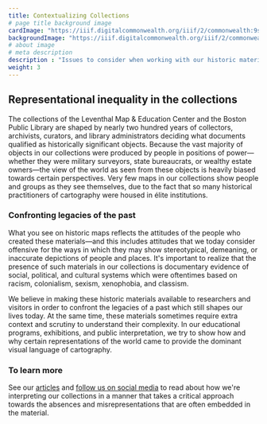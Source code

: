 ```yaml
---
title: Contextualizing Collections
# page title background image
cardImage: "https://iiif.digitalcommonwealth.org/iiif/2/commonwealth:9s161f06b/539,1204,1434,681/,1200/0/default.jpg"
backgroundImage: "https://iiif.digitalcommonwealth.org/iiif/2/commonwealth:9s161f06b/539,1204,1434,681/,1200/0/default.jpg"
# about image
# meta description
description : "Issues to consider when working with our historic materials"
weight: 3
---
```


## Representational inequality in the collections

The collections of the Leventhal Map & Education Center and the Boston Public Library are shaped by nearly two hundred years of collectors, archivists, curators, and library administrators deciding what documents qualified as historically significant objects. Because the vast majority of objects in our collections were produced by people in positions of power—whether they were military surveyors, state bureaucrats, or wealthy estate owners—the view of the world as seen from these objects is heavily biased towards certain perspectives. Very few maps in our collections show people and groups as they see themselves, due to the fact that so many historical practitioners of cartography were housed in élite institutions.


### Confronting legacies of the past

What you see on historic maps reflects the attitudes of the people who created these materials—and this includes attitudes that we today consider offensive for the ways in which they may show stereotypical, demeaning, or inaccurate depictions of people and places. It's important to realize that the presence of such materials in our collections is documentary evidence of social, political, and cultural systems which were oftentimes based on racism, colonialism, sexism, xenophobia, and classism. 

We believe in making these historic materials available to researchers and visitors in order to confront the legacies of a past which still shapes our lives today. At the same time, these materials sometimes require extra context and scrutiny to understand their complexity. In our educational programs, exhibitions, and public interpretation, we try to show how and why certain representations of the world came to provide the dominant visual language of cartography.

### To learn more

See our [articles](/articles) and [follow us on social media](/about/contact-connect) to read about how we're interpreting our collections in a manner that takes a critical approach towards the absences and misrepresentations that are often embedded in the material.